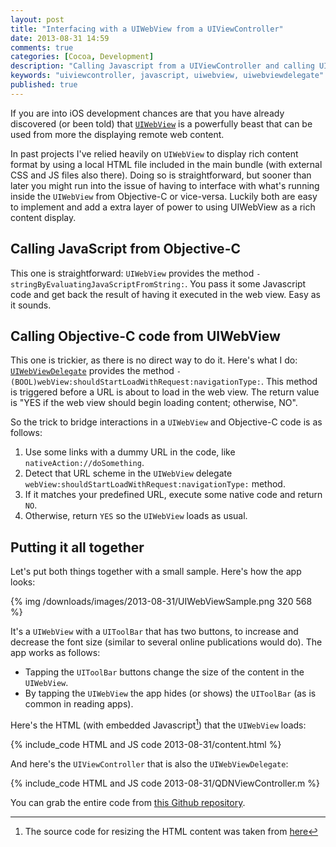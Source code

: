 ```yaml
---
layout: post
title: "Interfacing with a UIWebView from a UIViewController"
date: 2013-08-31 14:59
comments: true
categories: [Cocoa, Development]
description: "Calling Javascript from a UIViewController and calling UIViewController methods from Javascript"
keywords: "uiviewcontroller, javascript, uiwebview, uiwebviewdelegate"
published: true
---
```

If you are into iOS development chances are that you have already discovered (or been told) that <code>[UIWebView]</code> is a powerfully beast that can be used from more the displaying remote web content.

In past projects I've relied heavily on `UIWebView` to display rich content format by using a local HTML file included in the main bundle (with external CSS and JS files also there). Doing so is straightforward, but sooner than later you might run into the issue of having to interface with what's running inside the `UIWebView` from Objective-C or vice-versa. Luckily both are easy to implement and add a extra layer of power to using UIWebView as a rich content display.

<!-- more -->

## Calling JavaScript from Objective-C
This one is straightforward: `UIWebView` provides the method `-stringByEvaluatingJavaScriptFromString:`. You pass it some Javascript code and get back the result of having it executed in the web view. Easy as it sounds.

## Calling Objective-C code from UIWebView
This one is trickier, as there is no direct way to do it. Here's what I do:  
<code>[UIWebViewDelegate]</code> provides the method `-(BOOL)webView:shouldStartLoadWithRequest:navigationType:`.
This method is triggered before a URL is about to load in the web view. The return value is "YES if the web view should begin loading content; otherwise, NO".

So the trick to bridge interactions in a `UIWebView` and Objective-C code is as follows:

1. Use some links with a dummy URL in the code, like `nativeAction://doSomething`.
2. Detect that URL scheme in the `UIWebView` delegate `webView:shouldStartLoadWithRequest:navigationType:` method.
3. If it matches your predefined URL, execute some native code and return `NO`.
4. Otherwise, return `YES` so the `UIWebView` loads as usual.

## Putting it all together
Let's put both things together with a small sample. Here's how the app looks:

{% img /downloads/images/2013-08-31/UIWebViewSample.png 320 568 %}

It's a `UIWebView` with a `UIToolBar` that has two buttons, to increase and decrease the font size (similar to several online publications would do). The app works as follows:

- Tapping the `UIToolBar` buttons change the size of the content in the `UIWebView`.
- By tapping the `UIWebView` the app hides (or shows) the `UIToolBar` (as is common in reading apps).

Here's the HTML (with embedded Javascript[^ResizeSource]) that the `UIWebView` loads:

{% include_code HTML and JS code 2013-08-31/content.html %}

And here's the `UIViewController` that is also the `UIWebViewDelegate`:

{% include_code HTML and JS code 2013-08-31/QDNViewController.m %}

You can grab the entire code from [this Github repository](https://github.com/pbendersky/pablinorg-UIWebViewSample).

[UIWebView]: https://developer.apple.com/library/ios/documentation/UIKit/Reference/UIWebView_Class/Reference/Reference.html#//apple_ref/doc/uid/TP40006950
[UIWebViewDelegate]: https://developer.apple.com/library/ios/documentation/UIKit/Reference/UIWebViewDelegate_Protocol/Reference/Reference.html#//apple_ref/occ/intf/UIWebViewDelegate
[^ResizeSource]: The source code for resizing the HTML content was taken from [here](http://davidwalsh.name/change-text-size-onclick-with-javascript)